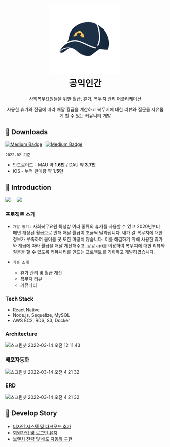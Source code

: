 <!-- <div align='center'>
  <h1>공익인간</h1>
  <p>사회복무요원을 위한 종합 관리 어플리케이션</P>
</div> -->

<h1 align="center">
  <img alt="cgapp logo" src="./images/playstore.png" width="220px"/><br/>
  공익인간
</h1>

<p align="center">사회복무요원들을 위한 월급, 휴가, 복무지 관리 어플리케이션</p>
<p align="center">
  사용한 휴가와 진급에 따라 매달 월급을 계산하고 복무지에 대한 리뷰와 질문을 자유롭게 할 수 있는 커뮤니티 개발
</p>
<p></p>


## 🚀 Downloads

[![Medium Badge](http://img.shields.io/badge/android-download-12100E?style=for-the-badge&logo=android&link=https://play.google.com/store/apps/details?id=com.project.realproject&hl=ko&gl=US)](https://play.google.com/store/apps/details?id=com.project.realproject&hl=ko&gl=US)
&nbsp;
[![Medium Badge](http://img.shields.io/badge/iOS-download-12100E?style=for-the-badge&logo=apple&link=https://apps.apple.com/kr/app/공익인간/id1551639457)](https://apps.apple.com/kr/app/공익인간/id1551639457)

`2022.02 기준`
- 안드로이드 - MAU 약 **1.6만** / DAU 약 **3.7천**
- iOS - 누적 판매량 약 **1.5만**

## 🔭 Introduction

<span>
  <img src="https://user-images.githubusercontent.com/53747019/156013657-93efd280-989d-4a23-b3b0-e32023883b16.gif" width="200" />
  &nbsp;  &nbsp;
  <img src="https://user-images.githubusercontent.com/53747019/156014627-433a7935-6132-44ce-b5fd-f255c9ca9703.gif" width="200" />
</span>

### 프로젝트 소개

- `개발 동기` : 사회복무요원 특성상 여러 종류의 휴가를 사용할 수 있고 2020년부터 매년 개정된 월급으로 인해 매달 월급이 조금씩 달라집니다.
  내가 갈 복무지에 대한 정보가 부족하여 물어볼 곳 또한 마땅치 않습니다. 이를 해결하기 위해 사용한 휴가와 계급에 따라 월급을 매달 계산해주고, 공공 api를 이용하여 복무지에 대한 리뷰와 질문을 할 수 있도록 커뮤니티를 만드는 프로젝트를 기획하고 개발하였습니다.
  
- `기능 소개`
  - 휴가 관리 및 월급 계산
  - 복무지 리뷰
  - 커뮤니티

### Tech Stack

- React Native
- Node.js, Sequelize, MySQL
- AWS EC2, RDS, S3, Docker

### Architecture
<img width="700" alt="스크린샷 2022-03-14 오전 12 11 43" src="https://user-images.githubusercontent.com/53747019/158066320-43458303-0353-419d-938b-4c0dc2870872.png">

### 배포자동화

<img width="700" alt="스크린샷 2022-03-14 오전 4 21 32" src="https://user-images.githubusercontent.com/53747019/158075814-f7b5e801-8595-440d-8f30-20041feb1c1e.png">

### ERD
<img width="600" alt="스크린샷 2022-03-14 오전 4 21 32" src="https://user-images.githubusercontent.com/53747019/158076899-045aea67-6d01-4931-aa5d-9931600d4a55.png">


## 🔖 Develop Story

- [디자인 시스템 및 다크모드 추가](https://hoyoungmoon.github.io/javascript/react-native/side-project/gongikHumanV2-refactor-before-upgrade/) 
- [회원가입 및 로그인 유지](https://hoyoungmoon.github.io/javascript/react-native/side-project/gongikHumanV2-add-login/)
- [브랜치 전략 및 배포 자동화 구현](https://hoyoungmoon.github.io/javascript/react-native/side-project/gongikHumanV2-set-automatic-deploy/)
